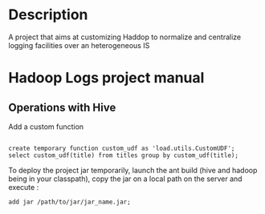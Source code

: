 <h1>Description</h1>
<p>A project that aims at customizing Haddop to normalize and centralize logging facilities over an heterogeneous IS</p>

<h1>Hadoop Logs project manual</h1>

<h2>Operations with Hive</h2>

<p>Add a custom function</p>
<pre><code>
create temporary function custom_udf as 'load.utils.CustomUDF';
select custom_udf(title) from titles group by custom_udf(title);
</code></pre>

<p>To deploy the project jar temporarily, launch the ant build (hive and hadoop being in your classpath), 
copy the jar on a local path on the server and execute :</p>
<pre><code>add jar /path/to/jar/jar_name.jar;</code></pre>
 
